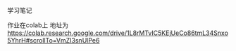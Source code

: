 学习笔记

作业在colab上 
地址为 https://colab.research.google.com/drive/1L8rMTvIC5KEjUeCo86tmL34Snxo5YhrH#scrollTo=VmZI3snUlPe6